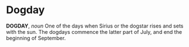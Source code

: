 # Dogday

**DOGDAY**, _noun_ One of the days when Sirius or the dogstar rises and sets with the sun. The dogdays commence the latter part of July, and end the beginning of September.